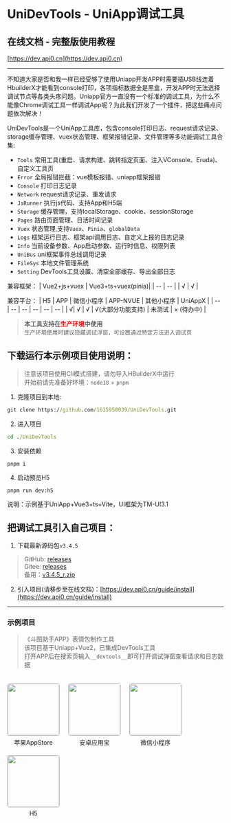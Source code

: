 # UniDevTools - UniApp调试工具

## 在线文档 - 完整版使用教程
[https://dev.api0.cn](https://dev.api0.cn)

----

不知道大家是否和我一样已经受够了使用Uniapp开发APP时需要插USB线连着HbuilderX才能看到console打印，各项指标数据全是黑盒，开发APP时无法选择调试节点等各类头疼问题。Uniapp官方一直没有一个标准的调试工具，为什么不能像Chrome调试工具一样调试App呢？为此我们开发了一个插件，把这些痛点问题依次解决！

UniDevTools是一个UniApp工具库，包含console打印日志、request请求记录、storage缓存管理、vuex状态管理、框架报错记录、文件管理等多功能调试工具合集:
- `Tools` 常用工具(重启、请求构建、跳转指定页面、注入VConsole、Eruda)、自定义工具页
- `Error` 全局报错拦截：vue模板报错、uniapp框架报错
- `Console` 打印日志记录
- `Network` request请求记录、重发请求
- `JsRunner` 执行js代码、支持App和H5端
- `Storage` 缓存管理，支持localStorage、cookie、sessionStorage
- `Pages` 路由页面管理、日活时间记录
- `Vuex` 状态管理,支持`Vuex`、`Pinia`、`globalData`
- `Logs` 框架运行日志、框架api调用日志、自定义上报的日志记录
- `Info` 当前设备参数、App启动参数、运行时信息、权限列表
- `UniBus` uni框架事件总线调用记录
- `FileSys` 本地文件管理系统
- `Setting` DevTools工具设置、清空全部缓存、导出全部日志

兼容框架：
| Vue2+js+vuex | Vue3+ts+vuex(pinia)|
| -- | -- |
| √ | √ |

兼容平台：
| H5 | APP |  微信小程序 | APP-NVUE  |  其他小程序 |  UniAppX |
| -- | -- | -- | -- | -- | -- |
| √| √ | √ | √(大部分功能支持) | 未测试 | × (待办中) |

><b>本工具支持在<span style="color: red;">生产环境</span>中使用</b><br>
><span style="font-size: 13px;">生产环境使用时建议隐藏调试浮窗，可设置通过特定方法进入调试页</span>






## 下载运行本示例项目使用说明：

>注意该项目使用Cli模式搭建，请勿导入HBuilderX中运行<br>
>开始前请先准备好环境：`node18` + `pnpm` 

1. 克隆项目到本地:
```cmd
git clone https://github.com/1615958039/UniDevTools.git
```
2. 进入项目
```cmd
cd ./UniDevTools
```
3. 安装依赖
```
pnpm i
```
4. 启动预览H5
```
pnpm run dev:h5
```

说明：示例基于UniApp+Vue3+ts+Vite，UI框架为TM-UI3.1



## 把调试工具引入自己项目：
1. 下载最新源码包`v3.4.5`
  >GitHub: [releases](https://github.com/1615958039/UniDevTools/releases) <br>
  >Gitee: [releases](https://gitee.com/t1zf/UniAppDevTools/releases/) <br>
  >备用：[v3.4.5_r.zip]([123](https://dev.api0.cn/releases/v3.4.5_r.zip))
2. 引入项目(请移步至在线文档)：[https://dev.api0.cn/guide/install](https://dev.api0.cn/guide/install)

----





### 示例项目
>《斗图助手APP》表情包制作工具<br>
>该项目基于Uniapp+Vue2，已集成DevTools工具<br>
>打开APP后在搜索页输入` __devtools__ `即可打开调试弹窗查看请求和日志数据
<div class="qrCodeList">
  <div class="codeItem">
    <img src="https://dev.api0.cn/qrCode/iosAppStore.png" class="codeImg">
    <div class="codeTitle">苹果AppStore</div>
  </div>
  <div class="codeItem">
    <img src="https://dev.api0.cn/qrCode/androidYYB.png" class="codeImg">
    <div class="codeTitle">安卓应用宝</div>
  </div>
  <div class="codeItem">
    <img src="https://dev.api0.cn/qrCode/wxmp.jpg" class="codeImg">
    <div class="codeTitle">微信小程序</div>
  </div>
  <div class="codeItem">
    <img src="https://dev.api0.cn/qrCode/web.png" class="codeImg">
    <div class="codeTitle">H5</div>
  </div>
</div>




<style>
.swiperDiv{
  border: 1px solid rgb(122, 122, 122);
  border-radius: 15px;
  overflow: hidden;
}
.qrCodeList{
  display: flex;
  flex-direction: row;
  padding: 20px 0;
  flex-wrap: wrap;
}
.codeItem{
  display: flex;
  flex-direction: column;
  align-items: center;
  margin-right: 20px;
  margin-bottom: 20px;
}
.codeImg{
  width: 120px;
  height: 120px;
  margin-bottom: 5px;
  border-radius: 5px;
  border: 1px solid #bbbbbb;
}
</style>